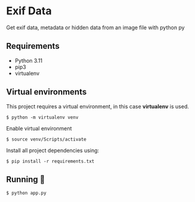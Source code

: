 # Exif Data

Get exif data, metadata or hidden data from an image file with python py

## Requirements
- Python 3.11
- pip3
- virtualenv

## Virtual environments
This project requires a virtual environment, in this case __virtualenv__ is used.
```
$ python -m virtualenv venv
```

Enable virtual environment
```
$ source venv/Scripts/activate
```

Install all project dependencies using:
```
$ pip install -r requirements.txt
```

## Running 🚀
```
$ python app.py 
```